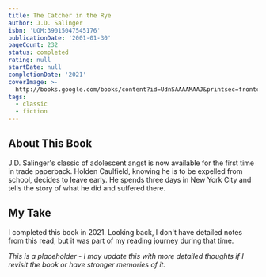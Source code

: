 ```yaml
---
title: The Catcher in the Rye
author: J.D. Salinger
isbn: 'UOM:39015047545176'
publicationDate: '2001-01-30'
pageCount: 232
status: completed
rating: null
startDate: null
completionDate: '2021'
coverImage: >-
  http://books.google.com/books/content?id=UdnSAAAAMAAJ&printsec=frontcover&img=1&zoom=1&source=gbs_api
tags:
  - classic
  - fiction
---
```


## About This Book

J.D. Salinger's classic of adolescent angst is now available for the first time in trade paperback. Holden Caulfield, knowing he is to be expelled from school, decides to leave early. He spends three days in New York City and tells the story of what he did and suffered there.

## My Take

I completed this book in 2021. Looking back, I don't have detailed notes from this read, but it was part of my reading journey during that time.

*This is a placeholder - I may update this with more detailed thoughts if I revisit the book or have stronger memories of it.*
